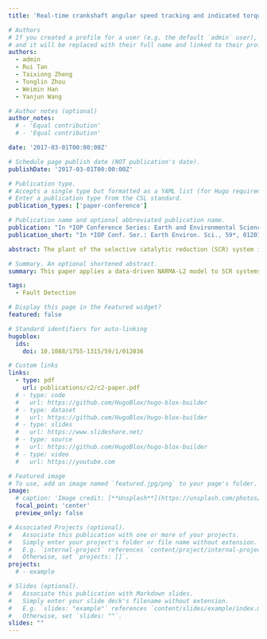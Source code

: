 ```yaml
---
title: 'Real-time crankshaft angular speed tracking and indicated torque estimation via optimized Luenberger sliding mode observer'

# Authors
# If you created a profile for a user (e.g. the default `admin` user), write the username (folder name) here
# and it will be replaced with their full name and linked to their profile.
authors:
  - admin
  - Rui Tan
  - Taixiong Zheng
  - Tonglin Zhou
  - Weimin Han
  - Yanjun Wang

# Author notes (optional)
author_notes:
  # - 'Equal contribution'
  # - 'Equal contribution'

date: '2017-03-01T00:00:00Z'

# Schedule page publish date (NOT publication's date).
publishDate: '2017-03-01T00:00:00Z'

# Publication type.
# Accepts a single type but formatted as a YAML list (for Hugo requirements).
# Enter a publication type from the CSL standard.
publication_types: ['paper-conference']

# Publication name and optional abbreviated publication name.
publication: "In *IOP Conference Series: Earth and Environmental Science, 59*, 012019"
publication_short: "In *IOP Conf. Ser.: Earth Environ. Sci., 59*, 012019"

abstract: The plant of the selective catalytic reduction (SCR) system is characterized by significant nonlinearity, time delay and temperature sensitivity. In order to control the urea injection accurately, the (nonlinear auto regressive moving average) NARMA-L2 model based control is applied to the SCR system. In this paper, a data-based technique is taken and a model of the plant is identified on the basis of input-output data. Then the identified model is used to the design of a NARMA-L2 controller. Simulation of the NARMA-L2 model based control for the SCR system is presented to demonstrate the effectiveness and superiority. The comparison results show better performance over the traditional PID control.

# Summary. An optional shortened abstract.
summary: This paper applies a data-driven NARMA-L2 model to SCR systems, enabling accurate urea injection control and demonstrating superior performance over traditional PID in simulations.

tags:
  - Fault Detection

# Display this page in the Featured widget?
featured: false

# Standard identifiers for auto-linking
hugoblox:
  ids:
    doi: 10.1088/1755-1315/59/1/012036

# Custom links
links:
  - type: pdf
    url: publications/c2/c2-paper.pdf
  # - type: code
  #   url: https://github.com/HugoBlox/hugo-blox-builder
  # - type: dataset
  #   url: https://github.com/HugoBlox/hugo-blox-builder
  # - type: slides
  #   url: https://www.slideshare.net/
  # - type: source
  #   url: https://github.com/HugoBlox/hugo-blox-builder
  # - type: video
  #   url: https://youtube.com

# Featured image
# To use, add an image named `featured.jpg/png` to your page's folder.
image:
  # caption: 'Image credit: [**Unsplash**](https://unsplash.com/photos/pLCdAaMFLTE)'
  focal_point: 'center'
  preview_only: false

# Associated Projects (optional).
#   Associate this publication with one or more of your projects.
#   Simply enter your project's folder or file name without extension.
#   E.g. `internal-project` references `content/project/internal-project/index.md`.
#   Otherwise, set `projects: []`.
projects:
  # - example

# Slides (optional).
#   Associate this publication with Markdown slides.
#   Simply enter your slide deck's filename without extension.
#   E.g. `slides: "example"` references `content/slides/example/index.md`.
#   Otherwise, set `slides: ""`.
slides: ""
---
```


<!-- > [!NOTE]
> Click the _Cite_ button above to demo the feature to enable visitors to import publication metadata into their reference management software.

> [!NOTE]
> Create your slides in Markdown - click the _Slides_ button to check out the example.

Add the publication's **full text** or **supplementary notes** here. You can use rich formatting such as including [code, math, and images](https://docs.hugoblox.com/content/writing-markdown-latex/). -->
